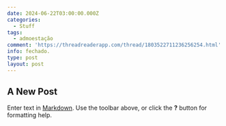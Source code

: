 ```yaml
---
date: 2024-06-22T03:00:00.000Z
categories:
  - Stuff
tags:
  - admoestação
comment: 'https://threadreaderapp.com/thread/1803522711236256254.html'
info: fechado.
type: post
layout: post
---
```

## A New Post

Enter text in [Markdown](http://daringfireball.net/projects/markdown/). Use the toolbar above, or click the **?** button for formatting help.


